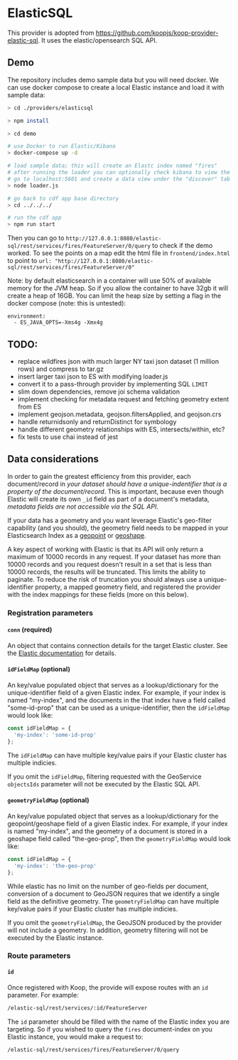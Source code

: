 # ElasticSQL 
This provider is adopted from https://github.com/koopjs/koop-provider-elastic-sql. It uses the elastic/opensearch SQL API.

## Demo
The repository includes demo sample data but you will need docker. We can use docker compose to create a local Elastic instance and load it with sample data:

```sh
> cd ./providers/elasticsql 

> npm install

> cd demo

# use Docker to run Elastic/Kibana
> docker-compose up -d

# load sample data; this will create an Elastc index named "fires"
# after running the loader you can optionally check kibana to view the data in ES
# go to localhost:5601 and create a data view under the "discover" tab
> node loader.js 

# go back to cdf app base directory
> cd ../../../

# run the cdf app 
> npm run start
```
Then you can go to `http://127.0.0.1:8080/elastic-sql/rest/services/fires/FeatureServer/0/query` to check if the demo worked. To see the points on a map edit the html file in `frontend/index.html` to point to `url: "http://127.0.0.1:8080/elastic-sql/rest/services/fires/FeatureServer/0"`

Note: by default elasticsearch in a container will use 50% of available memory for the JVM heap. So if you allow the container to have 32gb it will create a heap of 16GB. You can limit the heap size by setting a flag in the docker compose (note: this is untested): 
```
environment:
  - ES_JAVA_OPTS=-Xms4g -Xmx4g
```

## TODO: 
- replace wildfires json with much larger NY taxi json dataset (1 million rows) and compress to tar.gz
- insert larger taxi json to ES with modifying loader.js
- convert it to a pass-through provider by implementing SQL `LIMIT` 
- slim down dependencies, remove joi schema validation 
- implement checking for metadata request and fetching geometry extent from ES 
- implement geojson.metadata, geojson.filtersApplied, and geojson.crs
- handle returnidsonly and returnDistinct for symbology
- handle different geometry relationships with ES, intersects/within, etc? 
- fix tests to use chai instead of jest 

## Data considerations
In order to gain the greatest efficiency from this provider, each document/record in _your dataset should have a unique-indentifier that is a property of the document/record_. This is important, because even though Elastic will create its own `_id` field as part of a document's metadata, _metadata fields are not accessible via the SQL API_.

If your data has a geometry and you want leverage Elastic's geo-filter capability (and you should), the geometry field needs to be mapped in your Elasticsearch Index as a [geopoint](https://www.elastic.co/guide/en/elasticsearch/reference/current/geo-point.html) or [geoshape](https://www.elastic.co/guide/en/elasticsearch/reference/current/geo-shape.html).

A key aspect of working with Elastic is that its API will only return a maximum of 10000 records in any request. If your dataset has more than 10000 records and you request doesn't result in a set that is less than 10000 records, the results will be truncated. This limits the ability to paginate.  To reduce the risk of truncation you should always use a unique-identifier property, a mapped geometry field, and registered the provider with the index mappings for these fields (more on this below).

### Registration parameters

#### `conn` (required)
An object that contains connection details for the target Elastic cluster.  See the [Elastic documentation](https://www.elastic.co/guide/en/elasticsearch/client/javascript-api/current/client-connecting.html) for details. 

#### `idFieldMap` (optional)
An key/value populated object that serves as a lookup/dictionary for the unique-identifier field of a given Elastic index.  For example, if your index is named "my-index", and the documents in the that index have a field called "some-id-prop" that can be used as a unique-identifier, then the `idFieldMap` would look like:

```js
const idFieldMap = {
  'my-index': 'some-id-prop'
};
```

The `idFieldMap` can have multiple key/value pairs if your Elastic cluster has multiple indicies.

If you omit the `idFieldMap`, filtering requested with the GeoService `objectsIds` parameter will not be executed by the Elastic SQL API.

#### `geometryFieldMap` (optional)
An key/value populated object that serves as a lookup/dictionary for the geopoint/geoshape field of a given Elastic index.  For example, if your index is named "my-index", and the geometry of a document is stored in a geoshape field called "the-geo-prop", then the `geometryFieldMap` would look like:

```js
const idFieldMap = {
  'my-index': 'the-geo-prop'
};
```

While elastic has no limit on the number of geo-fields per document, conversion of a document to GeoJSON requires that we identify a single field as the definitive geometry. The `geometryFieldMap` can have multiple key/value pairs if your Elastic cluster has multiple indicies.

If you omit the `geometryFieldMap`, the GeoJSON produced by the provider will not include a geometry.  In addition, geometry filtering will not be executed by the Elastic instance.

### Route parameters

#### `id`
Once registered with Koop, the provide will expose routes with an `id` parameter. For example:

```sh
/elastic-sql/rest/services/:id/FeatureServer
```

The `id` parameter should be filled with the name of the Elastic index you are targeting.  So if you wished to query the `fires` document-index on you Elastic instance, you would make a request to:

```sh
/elastic-sql/rest/services/fires/FeatureServer/0/query
```



